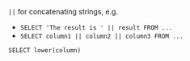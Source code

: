 
`||` for concatenating strings, e.g.
* `SELECT 'The result is ' || result FROM ...`
* `SELECT column1 || column2 || column3 FROM ...`

`SELECT lower(column)`

